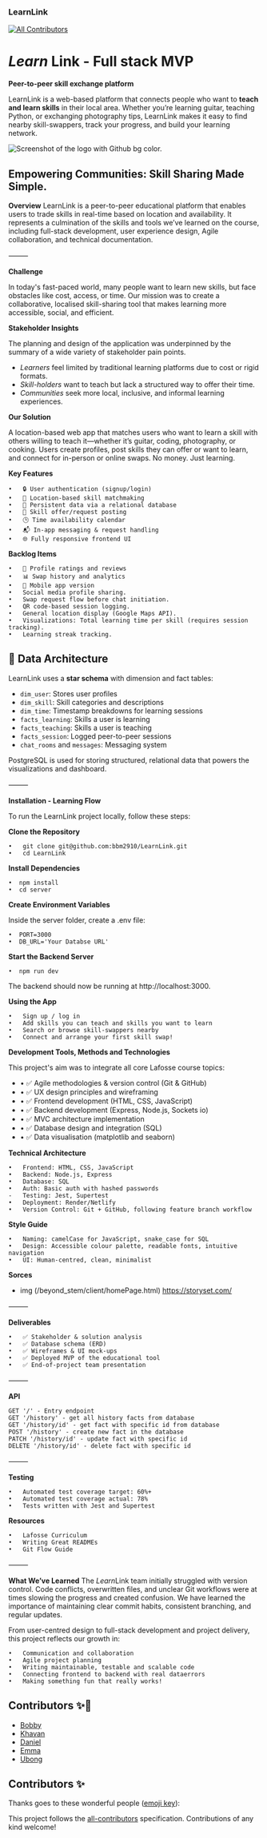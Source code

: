 ### LearnLink
<!-- ALL-CONTRIBUTORS-BADGE:START - Do not remove or modify this section -->
[![All Contributors](https://img.shields.io/badge/all_contributors-0-orange.svg?style=flat-square)](#contributors-)
<!-- ALL-CONTRIBUTORS-BADGE:END -->

<h1><i>Learn</i> Link - Full stack MVP </h1>

**Peer-to-peer skill exchange platform**

LearnLink is a web-based platform that connects people who want to **teach and learn skills** in their local area. Whether you’re learning guitar, teaching Python, or exchanging photography tips, LearnLink makes it easy to find nearby skill-swappers, track your progress, and build your learning network.
 
![Screenshot of the logo with Github bg color.](learn-link-cli/assets/logo-writing.jpeg)

<!-- ## [Demo]() -->

## Empowering Communities: Skill Sharing Made Simple.


**Overview**
LearnLink is a peer-to-peer educational platform that enables users to trade skills in real-time based on location and availability.  It represents a culmination of the skills and tools we’ve learned on the course, including full-stack development, user experience design, Agile collaboration, and technical documentation.

⸻

**Challenge**

In today's fast-paced world, many people want to learn new skills, but face obstacles like cost, access, or time. Our mission was to create a collaborative, localised skill-sharing tool that makes learning more accessible, social, and efficient.

**Stakeholder Insights**

The planning and design of the application was underpinned by the summary of a wide variety of stakeholder pain points.

- <em>Learners</em> feel limited by traditional learning platforms due to cost or rigid formats.
- <em>Skill-holders</em> want to teach but lack a structured way to offer their time.
- <em>Communities</em> seek more local, inclusive, and informal learning experiences.

**Our Solution**

A location-based web app that matches users who want to learn a skill with others willing to teach it—whether it’s guitar, coding, photography, or cooking. Users create profiles, post skills they can offer or want to learn, and connect for in-person or online swaps. No money. Just learning.


**Key Features**

    •   🔒 User authentication (signup/login)
    •   📍 Location-based skill matchmaking
    •   💾 Persistent data via a relational database
    •   🔄 Skill offer/request posting
    •   🕒 Time availability calendar 
    •   📬 In-app messaging & request handling
    •   🌐 Fully responsive frontend UI

**Backlog Items**

    •   🧾 Profile ratings and reviews
    •   📊 Swap history and analytics
    •   📱 Mobile app version
    •   Social media profile sharing.
    •   Swap request flow before chat initiation.
    •   QR code-based session logging.
    •   General location display (Google Maps API).
    •   Visualizations: Total learning time per skill (requires session tracking).
    •   Learning streak tracking.

## 🧱 Data Architecture

LearnLink uses a **star schema** with dimension and fact tables:

- `dim_user`: Stores user profiles
- `dim_skill`: Skill categories and descriptions
- `dim_time`: Timestamp breakdowns for learning sessions
- `facts_learning`: Skills a user is learning
- `facts_teaching`: Skills a user is teaching
- `facts_session`: Logged peer-to-peer sessions
- `chat_rooms` and `messages`: Messaging system

PostgreSQL is used for storing structured, relational data that powers the visualizations and dashboard.
 

⸻

**Installation - Learning Flow**

To run the LearnLink project locally, follow these steps:


**Clone the Repository**

    •   git clone git@github.com:bbm2910/LearnLink.git
    •   cd LearnLink

**Install Dependencies**

    •  npm install
    •  cd server

**Create Environment Variables**

Inside the server folder, create a .env file:

    •  PORT=3000
    •  DB_URL='Your Databse URL'

**Start the Backend Server**

    •  npm run dev

The backend should now be running at http://localhost:3000.

**Using the App**

    •   Sign up / log in
    •   Add skills you can teach and skills you want to learn
    •   Search or browse skill-swappers nearby
    •   Connect and arrange your first skill swap!


**Development Tools, Methods and Technologies**

This project's aim was to integrate all core Lafosse course topics:

- • ✅ Agile methodologies & version control (Git & GitHub)
- • ✅ UX design principles and wireframing
- • ✅ Frontend development (HTML, CSS, JavaScript)
- • ✅ Backend development (Express, Node.js, Sockets io)
- • ✅ MVC architecture implementation
- • ✅ Database design and integration (SQL)
- • ✅ Data visualisation (matplotlib and seaborn)

**Technical Architecture**

    •   Frontend: HTML, CSS, JavaScript
    •   Backend: Node.js, Express
    •   Database: SQL
    •   Auth: Basic auth with hashed passwords
    -   Testing: Jest, Supertest
    •   Deployment: Render/Netlify
    •   Version Control: Git + GitHub, following feature branch workflow

**Style Guide**

    •   Naming: camelCase for JavaScript, snake_case for SQL
    •   Design: Accessible colour palette, readable fonts, intuitive navigation
    •   UI: Human-centred, clean, minimalist


**Sorces**

- img (/beyond_stem/client/homePage.html) https://storyset.com/

⸻

**Deliverables**

    •   ✅ Stakeholder & solution analysis
    •   ✅ Database schema (ERD)
    •   ✅ Wireframes & UI mock-ups
    •   ✅ Deployed MVP of the educational tool
    •   ✅ End-of-project team presentation

⸻

**API**

    GET '/' - Entry endpoint
    GET '/history' - get all history facts from database
    GET '/history/id' - get fact with specific id from database
    POST '/history' - create new fact in the database
    PATCH '/history/id' - update fact with specific id
    DELETE '/history/id' - delete fact with specific id

⸻

**Testing**

    •   Automated test coverage target: 60%+
    •   Automated test coverage actual: 78%
    •   Tests written with Jest and Supertest

**Resources**

    •   Lafosse Curriculum
    •   Writing Great READMEs
    •   Git Flow Guide

⸻

**What We’ve Learned**
The <i>Learn</i>Link team initially struggled with version control. Code conflicts, overwritten files, and unclear Git workflows were at times slowing the progress and created confusion. We have learned the importance of maintaining clear commit habits, consistent branching, and regular updates.

From user-centred design to full-stack development and project delivery, this project reflects our growth in:

    •   Communication and collaboration
    •   Agile project planning
    •   Writing maintainable, testable and scalable code
    •   Connecting frontend to backend with real dataerrors
    •   Making something fun that really works!

## Contributors ✨👏

- [Bobby](https://github.com/bbm2910)
- [Khavan](https://github.com/gitKhavan)
- [Daniel](hhttps://github.com/MrDanielHo)
- [Emma](https://github.com/EmmaAcquah)
- [Ubong](https://github.com/sfxmaudu)



## Contributors ✨

Thanks goes to these wonderful people ([emoji key](https://allcontributors.org/docs/en/emoji-key)):

<!-- ALL-CONTRIBUTORS-LIST:START - Do not remove or modify this section -->
<!-- prettier-ignore-start -->
<!-- markdownlint-disable -->
<!-- markdownlint-restore -->
<!-- prettier-ignore-end -->
<!-- ALL-CONTRIBUTORS-LIST:END -->

This project follows the [all-contributors](https://github.com/all-contributors/all-contributors) specification. Contributions of any kind welcome!